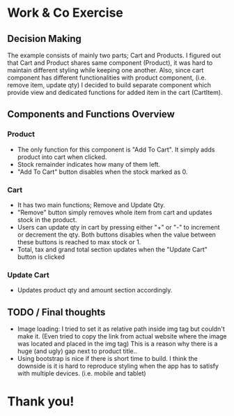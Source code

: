 # Work & Co Exercise

## Decision Making

The example consists of mainly two parts; Cart and Products.
I figured out that Cart and Product shares same component (Product), it was hard to maintain different styling while keeping one another.
Also, since cart component has different functionalities with product component, (i.e. remove item, update qty) I decided to build separate component which provide view and dedicated functions for added item in the cart (CartItem).

## Components and Functions Overview

### Product

- The only function for this component is "Add To Cart". It simply adds product into cart when clicked.
- Stock remainder indicates how many of them left.
- "Add To Cart" button disables when the stock marked as 0.

### Cart

- It has two main functions; Remove and Update Qty.
- "Remove" button simply removes whole item from cart and updates stock in the product.
- Users can update qty in cart by pressing either "+" or "-" to increment or decrement the qty. Both buttons disables when the value between these buttons is reached to max stock or 1.
- Total, tax and grand total section updates when the "Update Cart" button is clicked

### Update Cart

- Updates product qty and amount section accordingly.

## TODO / Final thoughts

- Image loading: I tried to set it as relative path inside img tag but couldn't make it. (Even tried to copy the link from actual website where the image was located and placed in the img tag) This is a reason why there is a huge (and ugly) gap next to product title..
- Using bootstrap is nice if there is short time to build. I think the downside is it is hard to reproduce styling when the app has to satisfy with multiple devices. (i.e. mobile and tablet)

# Thank you!
